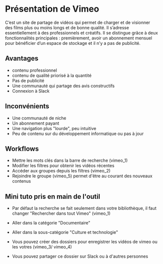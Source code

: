 # Présentation de Vimeo
C’est un site de partage de vidéos qui permet de charger et de visionner des films plus ou moins longs et de bonne qualité.
Il s’adresse essentiellement à des professionnels et créatifs.
Il se distingue grâce à deux fonctionnalités principales : premièrement, avoir un abonnement mensuel pour bénéficier d’un espace de stockage et il n’y a pas de publicité.

## Avantages
- contenu professionnel
- contenu de qualité priorisé à la quantité
- Pas de publicité
- Une communauté qui partage des avis constructifs
- Connexion à Slack

## Inconvénients
- Une communauté de niche
- Un abonnement payant
- Une navigation plus "lourde", peu intuitive
- Peu de contenu sur du développement informatique ou pas à jour

## Workflows
- Mettre les mots clés dans la barre de recherche (vimeo_1)
- Modifier les filtres pour obtenir les vidéos récentes
- Accéder aux groupes depuis les filtres (vimeo_2)
- Rejoindre le groupe (vimeo_5) permet d'être au courant des nouveaux contenus

## Mini tuto pris en main de l'outil
- Par défaut la recherche se fait seulement dans votre bibliothèque, il faut changer "Rechercher dans tout Vimeo" (vimeo_1)
- Aller dans la catégorie "Documentaire"
- Aller dans la sous-catégorie "Culture et technologie"

- Vous pouvez créer des dossiers pour enregistrer les vidéos de vimeo ou les votres (vimeo_3/ vimeo_4)
- Vous pouvez partager ce dossier sur Slack ou à d'autres personnes